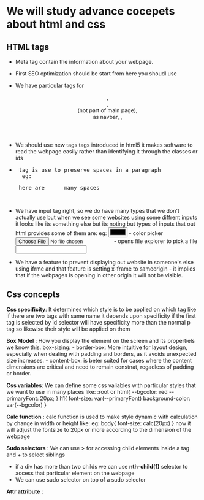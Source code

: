 # We will study advance cocepets about html and css

## HTML tags

- Meta tag contain the information about your webpage.

- First SEO optimization should be start from here you shoudl use <meta name="food-webpage" content="Welcome to world of food here you can eat anything according to your customizability">

- We have particular tags for <header>, <footer>, <aside>(not part of main page), <nav>as navbar, <img>, <audio>, <video> etc

- We should use new tags tags introduced in html5 it makes software to read the webpage easily rather than identifying it through the classes or ids

- <pre> tag is use to preserve spaces in a paragraph
    eg: <pre> here are      many spaces</pre>

- We have input tag right, so we do have many types that we don't actually use but when we see some websites using some diffrent inputs it looks like its something else but its noting but types of inputs that out html provides some of them are:
 eg: <input type="color"> - color picker
     <input type="file">    - opens file explorer to pick a file
     <input type="search">

- We have a feature to prevent displaying out website in someone's else using ifrme and that feature is setting x-frame to sameorigin - it implies that if the webpages is opening in other origin it will not be visible.


## Css concepts

 **Css specificity**: It determines which style is to be applied on which tag like if there are two tags with same name it depends upon specificity if the first tag is selected by id selector will have specificity more than the normal p tag so likewise their style will be applied on them

**Box Model** : How you display the element on the screen and its propertiels we know this.
    box-sizing:
    - border-box: More intuitive for layout design, especially when dealing with padding and borders, as it avoids unexpected size increases.
    - content-box: is beter suited for cases where the content dimensions are critical and need to remain constnat, regadless of padding or border.

**Css variables**: We can define some css valiables with particular styles that we want to use in many places
    like:
        :root or html{
            --bgcolor: red
            --primaryFont: 20px;
        }
        h1{
            font-size: var(--primaryFont)
            background-color: var(--bgcolor)
        }

**Calc function** : calc function is used to make style dynamic with calculation by change in width or height like:
  eg: body{
    font-size: calc(20px)
  }
  now it will adjust the fontsize to 20px or more according to the dimension of the webpage


**Sudo selectors** : We can use > for accessing child elements inside a tag and + to select siblings
 - if a div has more than two childs we can use **nth-child(1)** selector to access that particular element on the webpage
 - We can use sudo selector on top of a sudo selector

 **Attr attribute** :  
